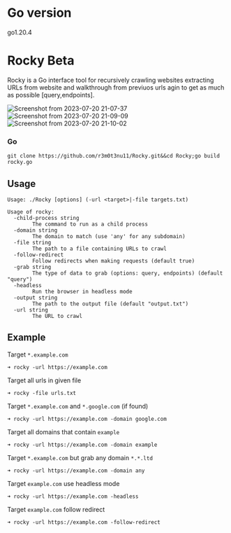 # Go version

 go1.20.4 

# Rocky Beta
Rocky is a Go interface tool for recursively crawling websites  extracting URLs from website and walkthrough from previuos urls agin to get as much as possible [query,endpoints].

![Screenshot from 2023-07-20 21-07-37](https://github.com/r3m0t3nu11/Rocky/assets/26588044/0b1db9a8-fb03-4052-ad5d-de65c38a2881)
![Screenshot from 2023-07-20 21-09-09](https://github.com/r3m0t3nu11/Rocky/assets/26588044/2db89224-27f0-48ed-a3d3-63ff6f23852b)
![Screenshot from 2023-07-20 21-10-02](https://github.com/r3m0t3nu11/Rocky/assets/26588044/c0dc9d49-e72c-4e32-8c88-acc115ec36a1)



### Go
```
git clone https://github.com/r3m0t3nu11/Rocky.git&&cd Rocky;go build rocky.go
```

## Usage
```
Usage: ./Rocky [options] (-url <target>|-file targets.txt)

Usage of rocky:
  -child-process string
    	The command to run as a child process
  -domain string
    	The domain to match (use 'any' for any subdomain)
  -file string
    	The path to a file containing URLs to crawl
  -follow-redirect
    	Follow redirects when making requests (default true)
  -grab string
    	The type of data to grab (options: query, endpoints) (default "query")
  -headless
    	Run the browser in headless mode
  -output string
    	The path to the output file (default "output.txt")
  -url string
    	The URL to crawl

```



## Example

Target `*.example.com`
```
➜ rocky -url https://example.com
``` 



Target all urls in given file
```
➜ rocky -file urls.txt
```

Target `*.example.com` and `*.google.com` (if found)
```
➜ rocky -url https://example.com -domain google.com
```

Target all domains that contain `example`
```
➜ rocky -url https://example.com -domain example
```

Target `*.example.com` but grab any domain `*.*.ltd`  
```
➜ rocky -url https://example.com -domain any
```
Target `example.com` use headless mode 
```
➜ rocky -url https://example.com -headless
```

Target `example.com` follow redirect 
```
➜ rocky -url https://example.com -follow-redirect
```
